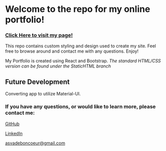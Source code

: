 
# Welcome to the repo for my online portfolio!

  ### [Click Here to visit my page!](https://alexva397.github.io/alexander-vadeboncoeur-portfolio/)

This repo contains custom styling and design used to create my site. Feel free to browse around and contact me with any questions. Enjoy!

My Portfolio is created using React and Bootstrap. *The standard HTML/CSS version can be found under the StaticHTML branch*



## Future Development

  Converting app to utilize Material-UI.


### If you have any questions, or would like to learn more, please contact me:

  [GitHub](https://github.com/Alexva397/)

  [LinkedIn](https://www.linkedin.com/in/alexander-vadeboncoeur-287039aa/)

  [asvadeboncoeur@gmail.com](mailto:asvadeboncoeur@gmail.com?subject=GitHub)

